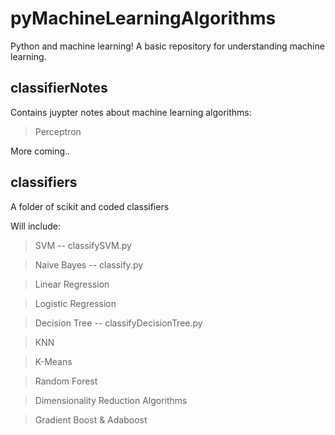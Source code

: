 # pyMachineLearningAlgorithms

Python and machine learning! A basic repository for understanding machine learning.

## classifierNotes

Contains juypter notes about machine learning algorithms:

> Perceptron

More coming..

## classifiers

A folder of scikit and coded classifiers

Will include:

> SVM -- classifySVM.py

> Naive Bayes -- classify.py

> Linear Regression

> Logistic Regression

> Decision Tree -- classifyDecisionTree.py

> KNN

> K-Means

> Random Forest

> Dimensionality Reduction Algorithms

> Gradient Boost & Adaboost

